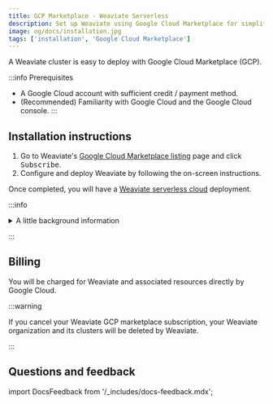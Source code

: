 ```yaml
---
title: GCP Marketplace - Weaviate Serverless
description: Set up Weaviate using Google Cloud Marketplace for simplified deployment.
image: og/docs/installation.jpg
tags: ['installation', 'Google Cloud Marketplace']
---
```


A Weaviate cluster is easy to deploy with Google Cloud Marketplace (GCP).

:::info Prerequisites

- A Google Cloud account with sufficient credit / payment method.
- (Recommended) Familiarity with Google Cloud and the Google Cloud console.
:::

## Installation instructions

1. Go to Weaviate's [Google Cloud Marketplace listing](https://console.cloud.google.com/marketplace/product/weaviate-gcp-mktplace/weaviate) page and click <kbd>Subscribe</kbd>.
1. Configure and deploy Weaviate by following the on-screen instructions.

Once completed, you will have a [Weaviate serverless cloud](/cloud/index.mdx) deployment. 

:::info
<details>

<summary> A little background information </summary>

- When you deploy Weaviate Serverless Cloud through the GCP Marketplace, you're subscribing to a Software as a Service (SaaS) solution that is specifically built for GCP customers. 

- GCP will notify you once your Weaviate serverless cluster is available. 

**This solution is ideal for:**

- Organizations requiring GCP billing integration. 
- Organizations with regulatory requirements who need specific regional deployments. 

</details>

:::

## Billing

You will be charged for Weaviate and associated resources directly by Google Cloud.

:::warning

If you cancel your Weaviate GCP marketplace subscription, your Weaviate organization and its clusters will be deleted by Weaviate.

:::

## Questions and feedback

import DocsFeedback from '/_includes/docs-feedback.mdx';

<DocsFeedback/>
